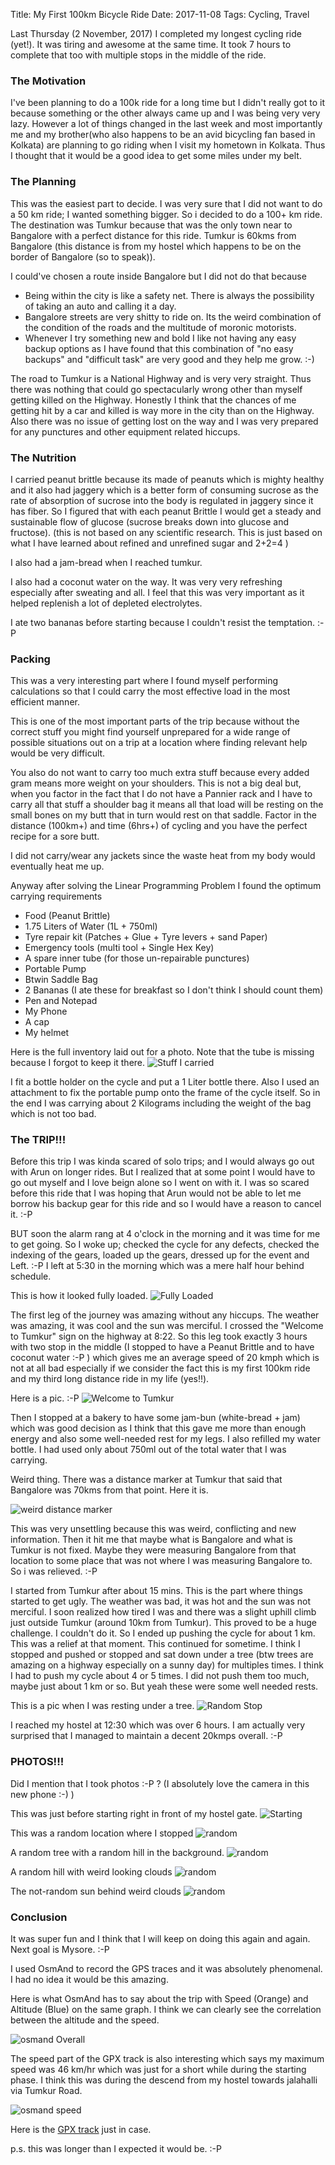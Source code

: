 Title: My First 100km Bicycle Ride
Date: 2017-11-08
Tags: Cycling, Travel

Last Thursday (2 November, 2017) I completed my longest cycling ride
(yet!). It was tiring and awesome at the same time. It took 7 hours to
complete that too with multiple stops in the middle of the ride.


### The Motivation ###

I've been planning to do a 100k ride for a long time but I didn't
really got to it because something or the other always came up and I
was being very very lazy. However a lot of things changed in the last
week and most importantly me and my brother(who also happens to be an
avid bicycling fan based in Kolkata) are planning to go riding when I
visit my hometown in Kolkata. Thus I thought that it would be a good
idea to get some miles under my belt.

### The Planning ###

This was the easiest part to decide. I was very sure that I did not
want to do a 50 km ride; I wanted something bigger. So i decided to do
a 100+ km ride. The destination was Tumkur because that was the only
town near to Bangalore with a perfect distance for this ride. Tumkur
is 60kms from Bangalore (this distance is from my hostel which happens
to be on the border of Bangalore (so to speak)).

I could've chosen a route inside Bangalore but I did not do that
because
- Being within the city is like a safety net. There is always the
  possibility of taking an auto and calling it a day.
- Bangalore streets are very shitty to ride on. Its the weird
  combination of the condition of the roads and the multitude of
  moronic motorists.
- Whenever I try something new and bold I like not having any easy
  backup options as I have found that this combination of "no easy
  backups" and "difficult task" are very good and they help me
  grow. :-)


The road to Tumkur is a National Highway and is very very
straight. Thus there was nothing that could go spectacularly wrong
other than myself getting killed on the Highway. Honestly I think that
the chances of me getting hit by a car and killed is way more in the
city than on the Highway. Also there was no issue of getting lost on
the way and I was very prepared for any punctures and other equipment
related hiccups.

### The Nutrition ###

I carried peanut brittle because its made of peanuts which is mighty
healthy and it also had jaggery which is a better form of consuming
sucrose as the rate of absorption of sucrose into the body is
regulated in jaggery since it has fiber. So I figured that with each
peanut Brittle I would get a steady and sustainable flow of glucose
(sucrose breaks down into glucose and fructose). (this is not based on
any scientific research. This is just based on what I have learned
about refined and unrefined sugar and 2+2=4 )

I also had a jam-bread when I reached tumkur. 

I also had a coconut water on the way. It was very very refreshing
especially after sweating and all. I feel that this was very important
as it helped replenish a lot of depleted electrolytes.

I ate two bananas before starting because I couldn't resist the
temptation. :-P

### Packing ###

This was a very interesting part where I found myself performing
calculations so that I could carry the most effective load in the most
efficient manner.

This is one of the most important parts of the trip because without
the correct stuff you might find yourself unprepared for a wide range
of possible situations out on a trip at a location where finding
relevant help would be very difficult.

You also do not want to carry too much extra stuff because every added
gram means more weight on your shoulders. This is not a big deal but,
when you factor in the fact that I do not have a Pannier rack and I
have to carry all that stuff a shoulder bag it means all that load
will be resting on the small bones on my butt that in turn would rest
on that saddle. Factor in the distance (100km+) and time (6hrs+) of
cycling and you have the perfect recipe for a sore butt.

I did not carry/wear any jackets since the waste heat from my body
would eventually heat me up.

Anyway after solving the Linear Programming Problem I found the
optimum carrying requirements
- Food (Peanut Brittle)
- 1.75 Liters of Water (1L + 750ml)
- Tyre repair kit (Patches + Glue + Tyre levers + sand Paper)
- Emergency tools (multi tool + Single Hex Key)
- A spare inner tube (for those un-repairable punctures)
- Portable Pump
- Btwin Saddle Bag
- 2 Bananas (I ate these for breakfast so I don't think I should count them)
- Pen and Notepad
- My Phone
- A cap
- My helmet

Here is the full inventory laid out for a photo. Note that the tube is
missing because I forgot to keep it
there.  ![Stuff I carried](/assets/images/2017-11-08/contents.jpg)

I fit a bottle holder on the cycle and put a 1 Liter bottle
there. Also I used an attachment to fix the portable pump onto the
frame of the cycle itself. So in the end I was carrying about 2
Kilograms including the weight of the bag which is not too bad.


### The TRIP!!! ###

Before this trip I was kinda scared of solo trips; and I would always
go out with Arun on longer rides. But I realized that at some point I
would have to go out myself and I love beign alone so I went on with
it. I was so scared before this ride that I was hoping that Arun would
not be able to let me borrow his backup gear for this ride and so I
would have a reason to cancel it. :-P

BUT soon the alarm rang at 4 o'clock in the morning and it was time
for me to get going. So I woke up; checked the cycle for any defects,
checked the indexing of the gears, loaded up the gears, dressed up for
the event and Left. :-P I left at 5:30 in the morning which was a mere
half hour behind schedule.

This is how it looked fully loaded.
![Fully Loaded](/assets/images/2017-11-08/fullyLoaded.jpg)

The first leg of the journey was amazing without any hiccups. The
weather was amazing, it was cool and the sun was merciful. I crossed
the "Welcome to Tumkur" sign on the highway at 8:22. So this leg took
exactly 3 hours with two stop in the middle (I stopped to have a
Peanut Brittle and to have coconut water :-P ) which gives me an
average speed of 20 kmph which is not at all bad especially if we
consider the fact this is my first 100km ride and my third long
distance ride in my life (yes!!).

Here is a pic. :-P
![Welcome to Tumkur](/assets/images/2017-11-08/welcomeToTumkur.jpg)

Then I stopped at a bakery to have some jam-bun (white-bread + jam)
which was good decision as I think that this gave me more than enough
energy and also some well-needed rest for my legs. I also refilled my
water bottle. I had used only about 750ml out of the total water that
I was carrying.

Weird thing. There was a distance marker at Tumkur that said that
Bangalore was 70kms from that point. Here it is.

![weird distance marker](/assets/images/2017-11-08/signBoard1.jpg)

This was very unsettling because this was weird, conflicting and new
information. Then it hit me that maybe what is Bangalore and what is
Tumkur is not fixed. Maybe they were measuring Bangalore from that
location to some place that was not where I was measuring Bangalore
to. So i was relieved. :-P


I started from Tumkur after about 15 mins. This is the part where
things started to get ugly. The weather was bad, it was hot and the
sun was not merciful. I soon realized how tired I was and there was a
slight uphill climb just outside Tumkur (around 10km from
Tumkur). This proved to be a huge challenge. I couldn't do it. So I
ended up pushing the cycle for about 1 km. This was a relief at that
moment. This continued for sometime. I think I stopped and pushed or
stopped and sat down under a tree (btw trees are amazing on a highway
especially on a sunny day) for multiples times. I think I had to push
my cycle about 4 or 5 times. I did not push them too much, maybe just
about 1 km or so. But yeah these were some well needed rests.


This is a pic when I was resting under a tree. 
![Random Stop](/assets/images/2017-11-08/randomStop.jpg)

I reached my hostel at 12:30 which was over 6 hours. I am actually very
surprised that I managed to maintain a decent 20kmps overall. :-P

### PHOTOS!!! ###

Did I mention that I took photos :-P ? (I absolutely love the camera
in this new phone :-) )

This was just before starting right in front of my hostel gate.
![Starting](/assets/images/2017-11-08/justStarting.jpg)

This was a random location where I stopped
![random](/assets/images/2017-11-08/firstStop.jpg)

A random tree with a random hill in the background.
![random](/assets/images/2017-11-08/randomShot1.jpg)

A random hill with weird looking clouds
![random](/assets/images/2017-11-08/randomShot2.jpg)

The not-random sun behind weird clouds
![random](/assets/images/2017-11-08/randomShot3.jpg)


### Conclusion ###

It was super fun and I think that I will keep on doing this again and
again. Next goal is Mysore. :-P

I used OsmAnd to record the GPS traces and it was absolutely
phenomenal. I had no idea it would be this amazing.

Here is what OsmAnd has to say about the trip with Speed (Orange) and
Altitude (Blue) on the same graph. I think we can clearly see the
correlation between the altitude and the speed.

![osmand Overall](/assets/images/2017-11-08/osmandBoth.jpg)


The speed part of the GPX track is also interesting which says my
maximum speed was 46 km/hr which was just for a short while during the
starting phase. I think this was during the descend from my hostel
towards jalahalli via Tumkur Road.

![osmand speed](/assets/images/2017-11-08/osmandSpeed.jpg)

Here is
the
[GPX track](/assets/files/2017-11-08/2017-11-02_05-39_Thu(100KM).gpx)
just in case.

p.s. this was longer than I expected it would be. :-P

